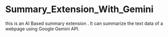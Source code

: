 # Summary_Extension_With_Gemini
this is an AI Based summary extension .
It can summarize the text data of a webpage using Google Gemini API.
